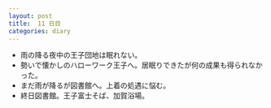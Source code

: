 ```yaml
---
layout: post
title:  11 日目
categories: diary
---
```


* 雨の降る夜中の王子団地は眠れない。
* 勢いで懐かしのハローワーク王子へ。居眠りできたが何の成果も得られなかった。
* まだ雨が降るが図書館へ。上着の処遇に悩む。
* 終日図書館。王子富士そば、加賀浴場。

